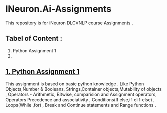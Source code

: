 # INeuron.Ai-Assignments
This repository is for iNeuron DLCVNLP course Assignments .

## Tabel of Content :
1. Python Assignment 1
2.


## [1. Python Assignment 1](https://github.com/Swatichanchal/INeuron.Ai-Assignments/tree/master/Assignment-1)
This assignment is based on basic python knowledge . Like Python Objects,Number & Booleans, Strings,Container objects,Mutability of objects , Operators - Arithmetic, Bitwise, comparision and Assignment operators, Operators Precedence and associativity , Conditions(If else,if-elif-else) , Loops(While ,for) , Break and Continue statements and Range functions .
